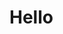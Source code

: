 <head>
  <meta name="google-site-verification" content="vCybCEn7r668sClDH0Kqc4qNwAqkVrjEFRVKMygBLJg" />
  <meta name="og:title" content="This is OG Title"/>
  <meta http-equiv="Content-Security-Policy" content="default-src *; style-src 'self' 'unsafe-inline'; script-src 'self' 'unsafe-inline' 'unsafe-eval' https://github.githubassets.com/">  
  <!--
  <script\>
    console.log('foo');
  </script\>
-->
</head>


# Hello
